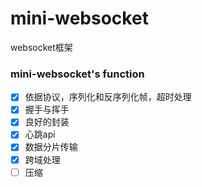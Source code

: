 # mini-websocket
websocket框架
### mini-websocket's function 
- [x] 依据协议，序列化和反序列化帧，超时处理
- [x] 握手与挥手
- [x] 良好的封装
- [x] 心跳api 
- [x] 数据分片传输
- [x] 跨域处理
- [ ] 压缩

